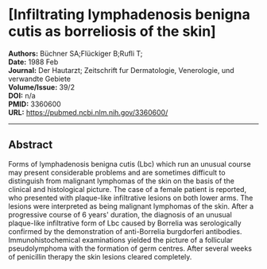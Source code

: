# [Infiltrating lymphadenosis benigna cutis as borreliosis of the skin]

**Authors:** Büchner SA;Flückiger B;Rufli T;  
**Date:** 1988 Feb  
**Journal:** Der Hautarzt; Zeitschrift fur Dermatologie, Venerologie, und verwandte Gebiete  
**Volume/Issue:** 39/2  
**DOI:** n/a  
**PMID:** 3360600  
**URL:** https://pubmed.ncbi.nlm.nih.gov/3360600/

---

## Abstract

Forms of lymphadenosis benigna cutis (Lbc) which run an unusual course may present considerable problems and are sometimes difficult to distinguish from malignant lymphomas of the skin on the basis of the clinical and histological picture. The case of a female patient is reported, who presented with plaque-like infiltrative lesions on both lower arms. The lesions were interpreted as being malignant lymphomas of the skin. After a progressive course of 6 years' duration, the diagnosis of an unusual plaque-like infiltrative form of Lbc caused by Borrelia was serologically confirmed by the demonstration of anti-Borrelia burgdorferi antibodies. Immunohistochemical examinations yielded the picture of a follicular pseudolymphoma with the formation of germ centres. After several weeks of penicillin therapy the skin lesions cleared completely.
